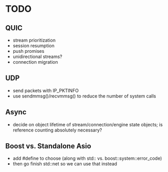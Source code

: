 # TODO

## QUIC

* stream prioritization
* session resumption
* push promises
* unidirectional streams?
* connection migration

## UDP

* send packets with IP_PKTINFO
* use sendmmsg()/recvmmsg() to reduce the number of system calls

## Async

* decide on object lifetime of stream/connection/engine state objects; is reference counting absolutely necessary?

## Boost vs. Standalone Asio

* add #define to choose (along with std:: vs. boost::system::error_code)
* then go finish std::net so we can use that instead
